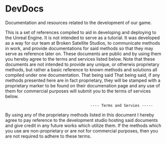 # DevDocs
Documentation and resources related to the development of our game.

This is a set of references compiled to aid in developing and deploying to the Unreal Engine. It is not intended to serve as
a tutorial. It was developed as a way for our team at Broken Satellite Studios, to communicate methods in work, and provide
documentations for said methods so that they may serve as reference later on. These documents are public and by using them you 
hereby agree to the terms and services listed below. Note that these documents are not intended to provide any unique, or 
otherwis proprietary methods, but rather a basic reference to known methods and solutions all compiled under one documentation. That being said
That being said, if any methods presented here are in fact proprietary, they will be stamped with a proprietary marker to be 
found on their documenation page and any use of them for commercial purposes will submit you to the terms of services below.

                                          
                                          
                                          ---- Terms and Servies ----- 

By using any of the proprietary methods listed in this document I hereby agree to pay reference to the development studio 
hosting said documents and give credit in any future works which utilize them. If the methods which you use are non-proprietary
or are not for commercial purposes, then you are not required to adhere to these terms.
